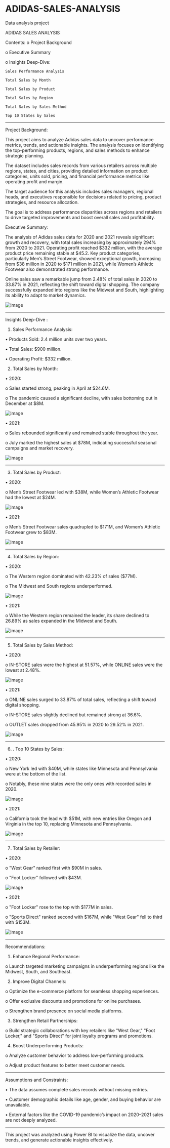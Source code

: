 # ADIDAS-SALES-ANALYSIS

Data analysis project

ADIDAS SALES ANALYSIS

Contents:
o	Project Background

o	Executive Summary

o	Insights Deep-Dive:

	Sales Performance Analysis

	Total Sales by Month

	Total Sales by Product

	Total Sales by Region

	Total Sales by Sales Method

	Top 10 States by Sales
________________________________________
Project Background:

This project aims to analyze Adidas sales data to uncover performance metrics, trends, and actionable insights. The analysis focuses on identifying the top-performing products, regions, and sales methods to enhance strategic planning.

The dataset includes sales records from various retailers across multiple regions, states, and cities, providing detailed information on product categories, units sold, pricing, and financial performance metrics like operating profit and margin.

The target audience for this analysis includes sales managers, regional heads, and executives responsible for decisions related to pricing, product strategies, and resource allocation.

The goal is to address performance disparities across regions and retailers to drive targeted improvements and boost overall sales and profitability.

Executive Summary:

The analysis of Adidas sales data for 2020 and 2021 reveals significant growth and recovery, with total sales increasing by approximately 294% from 2020 to 2021. Operating profit reached $332 million, with the average product price remaining stable at $45.2.
Key product categories, particularly Men’s Street Footwear, showed exceptional growth, increasing from $38 million in 2020 to $171 million in 2021, while Women’s Athletic Footwear also demonstrated strong performance.

Online sales saw a remarkable jump from 2.48% of total sales in 2020 to 33.87% in 2021, reflecting the shift toward digital shopping. The company successfully expanded into regions like the Midwest and South, highlighting its ability to adapt to market dynamics.

![image](https://github.com/user-attachments/assets/c465f98c-384f-4dae-b562-cff0f1dd5f47)
______________________________________________________________________________________________________

Insights Deep-Dive :

1. Sales Performance Analysis:
   
•	Products Sold: 2.4 million units over two years.

•	Total Sales: $900 million.

•	Operating Profit: $332 million.

2. Total Sales by Month:

•	2020: 

o	Sales started strong, peaking in April at $24.6M.

o	The pandemic caused a significant decline, with sales bottoming out in December at $8M.

![image](https://github.com/user-attachments/assets/ec0017e9-5711-4857-97ef-b572e996d2e6)

•	2021: 

o	Sales rebounded significantly and remained stable throughout the year.

o	July marked the highest sales at $78M, indicating successful seasonal campaigns and market recovery.

![image](https://github.com/user-attachments/assets/121d2c15-ad3d-432e-be46-19bf4c1c1ec7)

______________________________________________________________________________________________________
3. Total Sales by Product:

•	2020: 

o	Men’s Street Footwear led with $38M, while Women’s Athletic Footwear had the lowest at $24M.

![image](https://github.com/user-attachments/assets/6796167e-60ce-4a60-a83e-8c702cf3ddb5)

•	2021: 

o	Men’s Street Footwear sales quadrupled to $171M, and Women’s Athletic Footwear grew to $83M.

![image](https://github.com/user-attachments/assets/d4f517d6-07ac-4a24-9788-60d3f002f3ef)

______________________________________________________________________________________________________
4. Total Sales by Region:
   
•	2020: 

o	The Western region dominated with 42.23% of sales ($77M).

o	The Midwest and South regions underperformed.

![image](https://github.com/user-attachments/assets/4c13fc2c-1cae-48da-86e5-53732660f450)

•	2021: 

o	While the Western region remained the leader, its share declined to 26.89% as sales expanded in the Midwest and South.

![image](https://github.com/user-attachments/assets/65302554-980b-4094-94a0-b2d4d8a7ed3a)

______________________________________________________________________________________________________
5. Total Sales by Sales Method:
   
•	2020: 

o	IN-STORE sales were the highest at 51.57%, while ONLINE sales were the lowest at 2.48%.

![image](https://github.com/user-attachments/assets/7fc0a1ff-8c5f-4245-91ae-be602f96177e)

•	2021: 

o	ONLINE sales surged to 33.87% of total sales, reflecting a shift toward digital shopping.

o	IN-STORE sales slightly declined but remained strong at 36.6%.

o	OUTLET sales dropped from 45.95% in 2020 to 29.52% in 2021.

![image](https://github.com/user-attachments/assets/dcf34eb7-6c16-45f5-82c1-ee6967b56064)

______________________________________________________________________________________________________

6. . Top 10 States by Sales:
   
•	2020: 

o	New York led with $40M, while states like Minnesota and Pennsylvania were at the bottom of the list.

o	Notably, these nine states were the only ones with recorded sales in 2020.

![image](https://github.com/user-attachments/assets/8343dd1d-6058-4297-bf64-66df1fd5339c)

•	2021: 

o	California took the lead with $51M, with new entries like Oregon and Virginia in the top 10, replacing Minnesota and Pennsylvania.

![image](https://github.com/user-attachments/assets/83e7349a-789f-4ea2-a736-9c01545f3a95)

______________________________________________________________________________________________________

7. Total Sales by Retailer:
   
•	2020: 

o	"West Gear" ranked first with $90M in sales.

o	"Foot Locker" followed with $43M.

![image](https://github.com/user-attachments/assets/8f294d0e-f8d5-498c-babb-b59dfc952bd8)

•	2021: 

o	"Foot Locker" rose to the top with $177M in sales.

o	"Sports Direct" ranked second with $167M, while "West Gear" fell to third with $153M.

![image](https://github.com/user-attachments/assets/659eeb79-7d69-49d5-b9d1-f0b8bb0e5a3c)

______________________________________________________________________________________________________

Recommendations:

1.	Enhance Regional Performance:
   
o	Launch targeted marketing campaigns in underperforming regions like the Midwest, South, and Southeast.

2.	Improve Digital Channels:

o	Optimize the e-commerce platform for seamless shopping experiences.

o	Offer exclusive discounts and promotions for online purchases.

o	Strengthen brand presence on social media platforms.

3.	Strengthen Retail Partnerships:
   
o	Build strategic collaborations with key retailers like "West Gear," "Foot Locker," and "Sports Direct" for joint loyalty programs and promotions.

4.	Boost Underperforming Products:
   
o	Analyze customer behavior to address low-performing products.

o	Adjust product features to better meet customer needs.
________________________________________
Assumptions and Constraints:

•	The data assumes complete sales records without missing entries.

•	Customer demographic details like age, gender, and buying behavior are unavailable.

•	External factors like the COVID-19 pandemic’s impact on 2020–2021 sales are not deeply analyzed.

________________________________________

This project was analyzed using Power BI to visualize the data, uncover trends, and generate actionable insights effectively.







